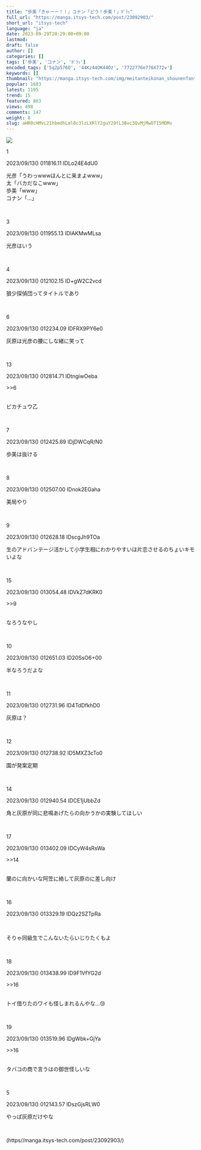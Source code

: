 ```yaml
---
title: "歩美「きゃーー！！」コナン「どう！歩美！」ｶﾞﾗｯ"
full_url: "https://manga.itsys-tech.com/post/23092903/"
short_url: "itsys-tech"
language: "ja"
date: 2023-09-29T20:29:00+09:00
lastmod: 
draft: false
author: []
categories: []
tags: ['歩美', 'コナン', 'ｶﾞﾗｯ']
encoded_tags: ['5q2p576O', '44Kz44OK44Oz', '7722776e776X772v']
keywords: []
thumbnail: "https://manga.itsys-tech.com/img/meitanteikonan_shounenTanteidan.jpg"
popular: 1683
latest: 1195
trend: 15
featured: 863
views: 498
comments: 147
weight: 8
slug: aHR0cHMvL21hbmdhLml0c3lzLXRlY2guY29tL3Bvc3QvMjMwOTI5MDMv
---
```


![](https://manga.itsys-tech.com/img/meitanteikonan_shounenTanteidan.jpg)

<div><p class='t_h'>1 <p>2023/09/13() 011816.11 IDLo24E4dU0</p></p><p class='t_b'>光彦「うわっwwwほんとに来まよwww」<br>太「バカだなこwww」<br>歩美「www」<br>コナン「…」</p><br><p class='t_h'>3 <p>2023/09/13() 011955.13 IDlAKMwMLsa</p></p><p class='t_b'>光彦はいう</p><br><p class='t_h'>4 <p>2023/09/13() 012102.15 ID+gW2C2vcd</p></p><p class='t_b'>狼少探偵団ってタイトルであり</p><br><p class='t_h'>6 <p>2023/09/13() 012234.09 IDFRX9PY6e0</p></p><p class='t_b'>灰原は光彦の腰にしな緒に笑って</p><br><p class='t_h t_i'>13 <p>2023/09/13() 012814.71 IDtngiwOeba</p></p><p class='t_b t_i'><p class='anchor'>>>6</p><br>ピカチュウ乙</p><br><p class='t_h'>7 <p>2023/09/13() 012425.69 IDjDWCqR/N0</p></p><p class='t_b'>歩美は抜ける</p><br><p class='t_h'>8 <p>2023/09/13() 012507.00 IDnok2EGaha</p></p><p class='t_b'>美局やり</p><br><p class='t_h'>9 <p>2023/09/13() 012628.18 IDscgJh9TOa</p></p><p class='t_b'>生のアドバンテージ活かして小学生相にわかりやすいほ片恋させるのちょいキモいよな</p><br><p class='t_h t_i'>15 <p>2023/09/13() 013054.48 IDVkZ7dKRK0</p></p><p class='t_b t_i'><p class='anchor'>>>9</p><br>なろうなやし</p><br><p class='t_h'>10 <p>2023/09/13() 012651.03 ID20SsO6+00</p></p><p class='t_b'>半なろうだよな</p><br><p class='t_h'>11 <p>2023/09/13() 012731.96 ID4TdDfkhD0</p></p><p class='t_b'>灰原は？</p><br><p class='t_h'>12 <p>2023/09/13() 012738.92 ID5MXZ3cTo0</p></p><p class='t_b'>園が発案定期</p><br><p class='t_h'>14 <p>2023/09/13() 012940.54 IDCE1jUbbZd</p></p><p class='t_b'>角と灰原が同に悲鳴あげたらの向かうかの実験してほしい</p><br><p class='t_h t_i'>17 <p>2023/09/13() 013402.09 IDCyW4sRsWa</p></p><p class='t_b t_i'><p class='anchor'>>>14</p><br>蘭のに向かいな阿笠に絡して灰原のに差し向け</p><br><p class='t_h'>16 <p>2023/09/13() 013329.19 IDQz2SZTpRa</p></p><br><blockquote class='imgur-embed-pub'></blockquote><p>そりゃ同級生でこんないたらいじりたくもよ</p><br><p class='t_h t_i'>18 <p>2023/09/13() 013438.99 ID9F1VfYG2d</p></p><p class='t_b t_i'><p class='anchor'>>>16</p><br>トイ借りたのワイも怪しまれるんやな…😢</p><br><p class='t_h t_i'>19 <p>2023/09/13() 013519.96 IDgWbk+GjYa</p></p><p class='t_b t_i'><p class='anchor'>>>16</p><br>タバコの商で言うはの御世怪しいな</p><br><p class='t_h'>5 <p>2023/09/13() 012143.57 IDszGjsRLW0</p></p><p class='t_b'>やっぱ灰原だけやな</p><br></div>

(https//manga.itsys-tech.com/post/23092903/)
